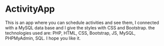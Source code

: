 # ActivityApp
This is an app where you can schedule activities and see them, I connected with a MySQL data base and I give the styles with CSS and Bootstrap.
the technologies used are:
PHP, HTML, CSS, Bootstrap, JS, MySQL, PHPMyAdmin, SQL.
I hope you like it.
